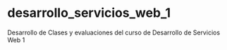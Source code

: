 # desarrollo_servicios_web_1
Desarrollo de Clases y evaluaciones del curso de Desarrollo de Servicios Web 1

